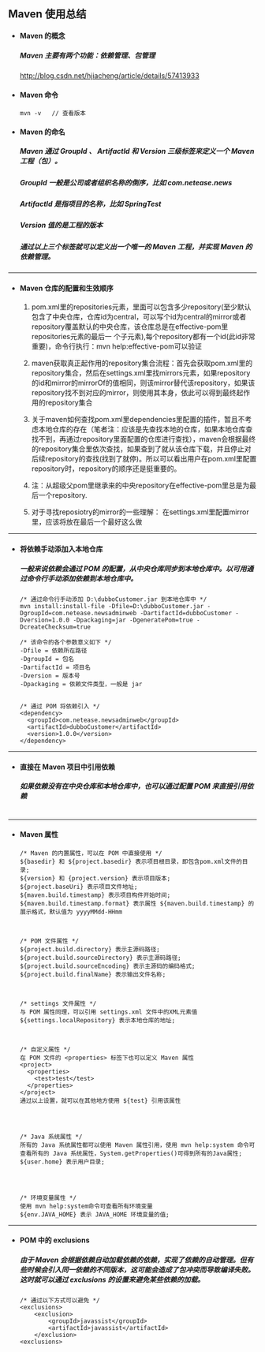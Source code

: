 ## Maven 使用总结
- #### Maven 的概念
  ##### Maven 主要有两个功能：依赖管理、包管理
  http://blog.csdn.net/hjiacheng/article/details/57413933



- #### Maven 命令
  ```
  mvn -v   // 查看版本
  ``` 


- #### Maven 的命名 
  ##### Maven 通过 GroupId 、 ArtifactId 和 Version 三级标签来定义一个 Maven 工程（包）。

  ##### GroupId 一般是公司或者组织名称的倒序，比如 com.netease.news
  ##### ArtifactId 是指项目的名称，比如 SpringTest
  ##### Version 值的是工程的版本
  ##### 通过以上三个标签就可以定义出一个唯一的 Maven 工程，并实现 Maven 的依赖管理。




---
- #### Maven 仓库的配置和生效顺序
  1. pom.xml里的repositories元素，里面可以包含多少repository(至少默认包含了中央仓库，仓库id为central，可以写个id为central的mirror或者repository覆盖默认的中央仓库，该仓库总是在effective-pom里repositories元素的最后一 个子元素),每个repository都有一个id(此id非常重要)，命令行执行：mvn help:effective-pom可以验证


  2. maven获取真正起作用的repository集合流程：首先会获取pom.xml里的repository集合，然后在settings.xml里找mirrors元素，如果repository的id和mirror的mirrorOf的值相同，则该mirror替代该repository，如果该repository找不到对应的mirror，则使用其本身，依此可以得到最终起作用的repository集合


  3. 关于maven如何查找pom.xml里dependencies里配置的插件，暂且不考虑本地仓库的存在（笔者注：应该是先查找本地的仓库，如果本地仓库查找不到，再通过repository里面配置的仓库进行查找），maven会根据最终的repository集合里依次查找，如果查到了就从该仓库下载，并且停止对后续repository的查找(找到了就停)。所以可以看出用户在pom.xml里配置repository时，repository的顺序还是挺重要的。


  4. 注：从超级父pom里继承来的中央repository在effective-pom里总是为最后一个repository.

  5. 对于寻找reposiotry的mirror的一些理解：
  在settings.xml里配置mirror里，应该将<mirrorOf></mirrorOf>放在最后一个最好这么做





---
- #### 将依赖手动添加入本地仓库
  ##### 一般来说依赖会通过 POM 的配置，从中央仓库同步到本地仓库中。以可用通过命令行手动添加依赖到本地仓库中。
  ```
  /* 通过命令行手动添加 D:\dubboCustomer.jar 到本地仓库中 */
  mvn install:install-file -Dfile=D:\dubboCustomer.jar -DgroupId=com.netease.newsadminweb -DartifactId=dubboCustomer -Dversion=1.0.0 -Dpackaging=jar -DgeneratePom=true -DcreateChecksum=true

  /* 该命令的各个参数意义如下 */
  -Dfile = 依赖所在路径  
  -DgroupId = 包名  
  -DartifactId = 项目名  
  -Dversion = 版本号  
  -Dpackaging = 依赖文件类型，一般是 jar  


  /* 通过 POM 将依赖引入 */
  <dependency>
    <groupId>com.netease.newsadminweb</groupId>
    <artifactId>dubboCustomer</artifactId>
    <version>1.0.0</version>
  </dependency>
  ```



---
- #### 直接在 Maven 项目中引用依赖
  ##### 如果依赖没有在中央仓库和本地仓库中，也可以通过配置 POM 来直接引用依赖
  ```

  ```



---
- #### Maven 属性
  ```
  /* Maven 的内置属性，可以在 POM 中直接使用 */
  ${basedir} 和 ${project.basedir} 表示项目根目录，即包含pom.xml文件的目录;
  ${version} 和 {project.version} 表示项目版本;
  ${project.baseUri} 表示项目文件地址;
  ${maven.build.timestamp} 表示项目构件开始时间;
  ${maven.build.timestamp.format} 表示属性 ${maven.build.timestamp} 的展示格式，默认值为 yyyyMMdd-HHmm



  /* POM 文件属性 */
  ${project.build.directory} 表示主源码路径;
  ${project.build.sourceDirectory} 表示主源码路径;
  ${project.build.sourceEncoding} 表示主源码的编码格式;
  ${project.build.finalName} 表示输出文件名称;



  /* settings 文件属性 */
  与 POM 属性同理，可以引用 settings.xml 文件中的XML元素值
  ${settings.localRepository} 表示本地仓库的地址;



  /* 自定义属性 */
  在 POM 文件的 <properties> 标签下也可以定义 Maven 属性
  <project>
    <properties>
      <test>test</test>
    </properties>
  </project>
  通过以上设置，就可以在其他地方使用 ${test} 引用该属性




  /* Java 系统属性 */
  所有的 Java 系统属性都可以使用 Maven 属性引用，使用 mvn help:system 命令可查看所有的 Java 系统属性，System.getProperties()可得到所有的Java属性;
  ${user.home} 表示用户目录;




  /* 环境变量属性 */
  使用 mvn help:system命令可查看所有环境变量
  ${env.JAVA_HOME} 表示 JAVA_HOME 环境变量的值;
  ```






---
- #### POM 中的 exclusions
  ##### 由于 Maven 会根据依赖自动加载依赖的依赖，实现了依赖的自动管理。但有些时候会引入同一依赖的不同版本，这可能会造成了包冲突而导致编译失败。这时就可以通过 exclusions 的设置来避免某些依赖的加载。
  ```
  /* 通过以下方式可以避免 */
  <exclusions>
      <exclusion>
          <groupId>javassist</groupId>
          <artifactId>javassist</artifactId>
      </exclusion>
  <exclusions>
  ```
